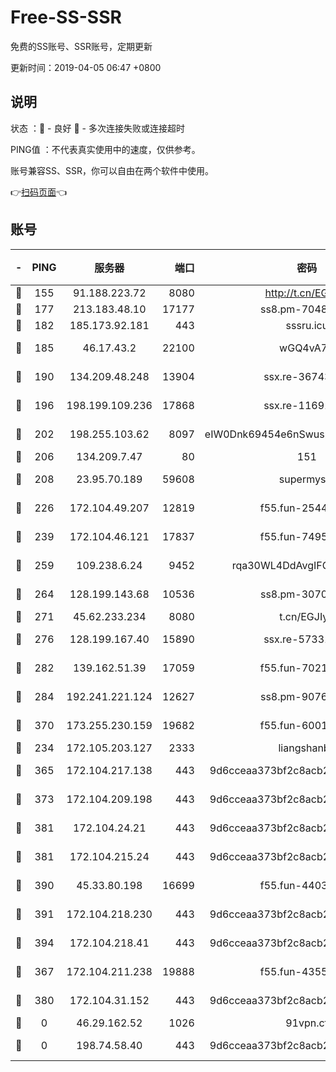 # Free-SS-SSR

免费的SS账号、SSR账号，定期更新

更新时间：2019-04-05 06:47 +0800

## 说明

状态     ：🙂 - 良好 🙁 - 多次连接失败或连接超时

PING值   ：不代表真实使用中的速度，仅供参考。

账号兼容SS、SSR，你可以自由在两个软件中使用。

👉[扫码页面](https://liesauer.github.io/Free-SS-SSR/)👈

## 账号

|-|PING|服务器|端口|密码|加密方式|区域|
|:----:|:----:|:-----:|-----:|:----:|:----:|:----:|
|🙂|155|91.188.223.72|8080|http://t.cn/EGJIyrl|rc4-md5|RU|
|🙂|177|213.183.48.10|17177|ss8.pm-70485550|rc4-md5|RU|
|🙂|182|185.173.92.181|443|sssru.icu|rc4-md5|RU|
|🙂|185|46.17.43.2|22100|wGQ4vA7D|aes-256-gcm|RU|
|🙂|190|134.209.48.248|13904|ssx.re-36743043|aes-256-cfb|US|
|🙂|196|198.199.109.236|17868|ssx.re-11691395|aes-256-cfb|US|
|🙂|202|198.255.103.62|8097|eIW0Dnk69454e6nSwuspv9DmS201tQ0D|aes-256-cfb|US|
|🙂|206|134.209.7.47|80|151|chacha20|US|
|🙂|208|23.95.70.189|59608|supermyssr|chacha20-ietf|US|
|🙂|226|172.104.49.207|12819|f55.fun-25442615|aes-256-cfb|SG|
|🙂|239|172.104.46.121|17837|f55.fun-74959561|aes-256-cfb|SG|
|🙂|259|109.238.6.24|9452|rqa30WL4DdAvgIFG6Fs3znzTa|aes-256-cfb|FR|
|🙂|264|128.199.143.68|10536|ss8.pm-30707550|aes-256-cfb|SG|
|🙂|271|45.62.233.234|8080|t.cn/EGJIyrl|rc4-md5|CA|
|🙂|276|128.199.167.40|15890|ssx.re-57331403|aes-256-cfb|SG|
|🙂|282|139.162.51.39|17059|f55.fun-70212251|aes-256-cfb|SG|
|🙂|284|192.241.221.124|12627|ss8.pm-90761308|aes-256-cfb|US|
|🙂|370|173.255.230.159|19682|f55.fun-60016732|aes-256-cfb|US|
|🙂|234|172.105.203.127|2333|liangshanbo|chacha20|JP|
|🙂|365|172.104.217.138|443|9d6cceaa373bf2c8acb22e60b6a58be6|aes-256-cfb|US|
|🙂|373|172.104.209.198|443|9d6cceaa373bf2c8acb22e60b6a58be6|aes-256-cfb|US|
|🙂|381|172.104.24.21|443|9d6cceaa373bf2c8acb22e60b6a58be6|aes-256-cfb|US|
|🙂|381|172.104.215.24|443|9d6cceaa373bf2c8acb22e60b6a58be6|aes-256-cfb|US|
|🙂|390|45.33.80.198|16699|f55.fun-44032536|aes-256-cfb|US|
|🙂|391|172.104.218.230|443|9d6cceaa373bf2c8acb22e60b6a58be6|aes-256-cfb|US|
|🙂|394|172.104.218.41|443|9d6cceaa373bf2c8acb22e60b6a58be6|aes-256-cfb|US|
|🙁|367|172.104.211.238|19888|f55.fun-43554596|aes-256-cfb|US|
|🙁|380|172.104.31.152|443|9d6cceaa373bf2c8acb22e60b6a58be6|aes-256-cfb|US|
|🙁|0|46.29.162.52|1026|91vpn.cf|rc4-md5|RU|
|🙁|0|198.74.58.40|443|9d6cceaa373bf2c8acb22e60b6a58be6|aes-256-cfb|US|
